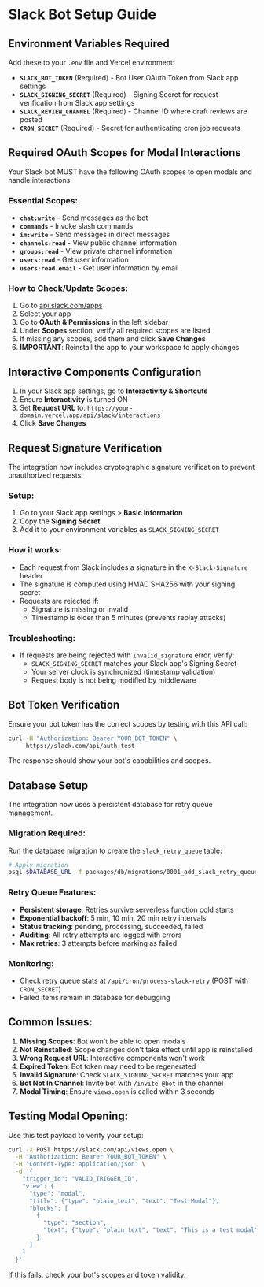 # Slack Bot Setup Guide

## Environment Variables Required

Add these to your `.env` file and Vercel environment:

- **`SLACK_BOT_TOKEN`** (Required) - Bot User OAuth Token from Slack app settings
- **`SLACK_SIGNING_SECRET`** (Required) - Signing Secret for request verification from Slack app settings
- **`SLACK_REVIEW_CHANNEL`** (Required) - Channel ID where draft reviews are posted
- **`CRON_SECRET`** (Required) - Secret for authenticating cron job requests

## Required OAuth Scopes for Modal Interactions

Your Slack bot MUST have the following OAuth scopes to open modals and handle interactions:

### Essential Scopes:
- **`chat:write`** - Send messages as the bot
- **`commands`** - Invoke slash commands
- **`im:write`** - Send messages in direct messages
- **`channels:read`** - View public channel information
- **`groups:read`** - View private channel information
- **`users:read`** - Get user information
- **`users:read.email`** - Get user information by email

### How to Check/Update Scopes:

1. Go to [api.slack.com/apps](https://api.slack.com/apps)
2. Select your app
3. Go to **OAuth & Permissions** in the left sidebar
4. Under **Scopes** section, verify all required scopes are listed
5. If missing any scopes, add them and click **Save Changes**
6. **IMPORTANT**: Reinstall the app to your workspace to apply changes

## Interactive Components Configuration

1. In your Slack app settings, go to **Interactivity & Shortcuts**
2. Ensure **Interactivity** is turned ON
3. Set **Request URL** to: `https://your-domain.vercel.app/api/slack/interactions`
4. Click **Save Changes**

## Request Signature Verification

The integration now includes cryptographic signature verification to prevent unauthorized requests.

### Setup:
1. Go to your Slack app settings > **Basic Information**
2. Copy the **Signing Secret**
3. Add it to your environment variables as `SLACK_SIGNING_SECRET`

### How it works:
- Each request from Slack includes a signature in the `X-Slack-Signature` header
- The signature is computed using HMAC SHA256 with your signing secret
- Requests are rejected if:
  - Signature is missing or invalid
  - Timestamp is older than 5 minutes (prevents replay attacks)

### Troubleshooting:
- If requests are being rejected with `invalid_signature` error, verify:
  - `SLACK_SIGNING_SECRET` matches your Slack app's Signing Secret
  - Your server clock is synchronized (timestamp validation)
  - Request body is not being modified by middleware

## Bot Token Verification

Ensure your bot token has the correct scopes by testing with this API call:

```bash
curl -H "Authorization: Bearer YOUR_BOT_TOKEN" \
     https://slack.com/api/auth.test
```

The response should show your bot's capabilities and scopes.

## Database Setup

The integration now uses a persistent database for retry queue management.

### Migration Required:
Run the database migration to create the `slack_retry_queue` table:

```bash
# Apply migration
psql $DATABASE_URL -f packages/db/migrations/0001_add_slack_retry_queue.sql
```

### Retry Queue Features:
- **Persistent storage**: Retries survive serverless function cold starts
- **Exponential backoff**: 5 min, 10 min, 20 min retry intervals
- **Status tracking**: pending, processing, succeeded, failed
- **Auditing**: All retry attempts are logged with errors
- **Max retries**: 3 attempts before marking as failed

### Monitoring:
- Check retry queue stats at `/api/cron/process-slack-retry` (POST with `CRON_SECRET`)
- Failed items remain in database for debugging

## Common Issues:

1. **Missing Scopes**: Bot won't be able to open modals
2. **Not Reinstalled**: Scope changes don't take effect until app is reinstalled
3. **Wrong Request URL**: Interactive components won't work
4. **Expired Token**: Bot token may need to be regenerated
5. **Invalid Signature**: Check `SLACK_SIGNING_SECRET` matches your app
6. **Bot Not In Channel**: Invite bot with `/invite @bot` in the channel
7. **Modal Timing**: Ensure `views.open` is called within 3 seconds

## Testing Modal Opening:

Use this test payload to verify your setup:

```bash
curl -X POST https://slack.com/api/views.open \
  -H "Authorization: Bearer YOUR_BOT_TOKEN" \
  -H "Content-Type: application/json" \
  -d '{
    "trigger_id": "VALID_TRIGGER_ID",
    "view": {
      "type": "modal",
      "title": {"type": "plain_text", "text": "Test Modal"},
      "blocks": [
        {
          "type": "section",
          "text": {"type": "plain_text", "text": "This is a test modal"}
        }
      ]
    }
  }'
```

If this fails, check your bot's scopes and token validity.
